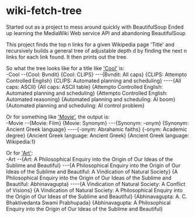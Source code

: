 # wiki-fetch-tree

Started out as a project to mess around quickly with BeautifulSoup
Ended up learning the MediaWiki Web service API and abandoning BeautifulSoup

This project finds the top n links for a given Wikipedia page 'Title' and recursively builds a general tree of adjustable depth d by finding the next n links for each link found. It then prints out the tree.

So what the tree looks like for a title like ['Cool'](https://en.wikipedia.org/wiki/Cool) is:\
-Cool 
--{Cool: Bvndit} {Cool: CLIPS} 
---{Bvndit: All caps} {CLIPS: Attempto Controlled English} {CLIPS: Automated planning and scheduling} 
----{All caps: ASCII} {All caps: ASCII table} {Attempto Controlled English: Automated planning and scheduling} {Attempto Controlled English: Automated reasoning} {Automated planning and scheduling: AI boom} {Automated planning and scheduling: AI control problem} 

Or for something like ['Movie'](https://en.wikipedia.org/wiki/Movie), the output is:\
-Movie 
--{Movie: Film} {Movie: Synonym} 
---{Synonym: -onym} {Synonym: Ancient Greek language} 
----{-onym: Abrahamic faiths} {-onym: Academic degree} {Ancient Greek language: Ancient Greek} {Ancient Greek language: Wikipedia:1} 

Or for ['Art'](https://en.wikipedia.org/wiki/Art):\
-Art 
--{Art: A Philosophical Enquiry into the Origin of Our Ideas of the Sublime and Beautiful} 
---{A Philosophical Enquiry into the Origin of Our Ideas of the Sublime and Beautiful: A Vindication of Natural Society} {A Philosophical Enquiry into the Origin of Our Ideas of the Sublime and Beautiful: Abhinavagupta} 
----{A Vindication of Natural Society: A Conflict of Visions} {A Vindication of Natural Society: A Philosophical Enquiry into the Origin of Our Ideas of the Sublime and Beautiful} {Abhinavagupta: A. C. Bhaktivedanta Swami Prabhupada} {Abhinavagupta: A Philosophical Enquiry into the Origin of Our Ideas of the Sublime and Beautiful} 

